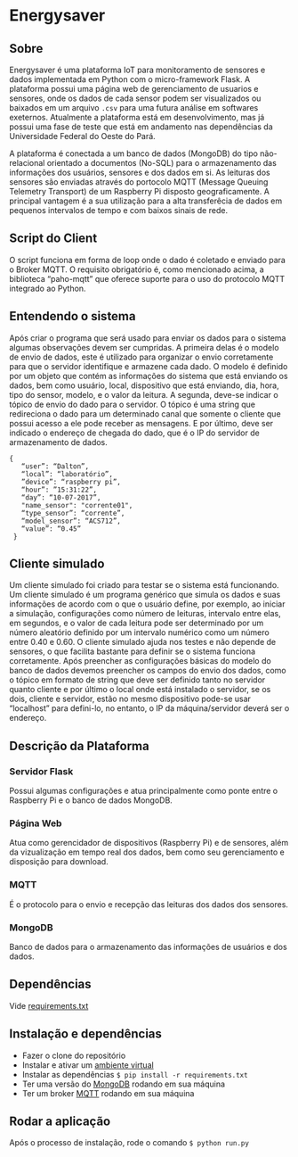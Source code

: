 # Energysaver

## Sobre
Energysaver é uma plataforma IoT para monitoramento de sensores e dados implementada em Python com o micro-framework Flask. A plataforma possui uma página web de gerenciamento de usuarios e sensores, onde os dados de cada sensor podem ser visualizados ou baixados em um arquivo `.csv` para uma futura análise em softwares exeternos. Atualmente a plataforma está em desenvolvimento, mas já possui uma fase de teste que está em andamento nas dependências da Universidade Federal do Oeste do Pará.

A plataforma é conectada a um banco de dados (MongoDB) do tipo não-relacional orientado a documentos (No-SQL) para o armazenamento das informações dos usuários, sensores e dos dados em si. As leituras dos sensores são enviadas através do portocolo MQTT (Message Queuing Telemetry Transport) de um Raspberry Pi disposto geograficamente. A principal vantagem é a sua utilização para a alta transferêcia de dados em pequenos intervalos de tempo e com baixos sinais de rede.

## Script do Client
O script funciona em forma de loop onde o dado é coletado e enviado para o Broker MQTT. O requisito obrigatório é, como mencionado acima, a biblioteca “paho-mqtt” que oferece suporte para o uso do protocolo MQTT integrado ao Python.

## Entendendo o sistema
Após criar o programa que será usado para enviar os dados para o sistema algumas observações devem ser cumpridas. A primeira delas é o modelo de envio de dados, este é utilizado para organizar o envio corretamente para que o servidor identifique e armazene cada dado. O modelo é definido por um objeto que contém as informações do sistema que está enviando os dados, bem como usuário, local, dispositivo que está enviando, dia, hora, tipo do sensor, modelo, e o valor da leitura. A segunda, deve-se indicar o tópico de envio do dado para o servidor. O tópico é uma string que redireciona o dado para um determinado canal que somente o cliente que possui acesso a ele pode receber as mensagens. E por último, deve ser indicado o endereço de chegada do dado, que é o IP do servidor de armazenamento de dados.
```
{
   “user”: “Dalton”,
   “local”: “laboratório”,
   ”device”: “raspberry pi”,
   “hour”: ”15:31:22”,
   “day”: “10-07-2017”,
   "name_sensor": "corrente01",
   “type_sensor”: “corrente”,
   “model_sensor”: “ACS712”,
   “value”: “0.45”
 }
 ```
## Cliente simulado
Um cliente simulado foi criado para testar se o sistema está funcionando. Um cliente simulado é um programa genérico que simula os dados e suas informações de acordo com o que o usuário define, por exemplo, ao iniciar a simulação, configurações como número de leituras, intervalo entre elas, em segundos, e o valor de cada leitura pode ser determinado por um número aleatório definido por um intervalo numérico como um número entre 0.40 e 0.60. O cliente simulado ajuda nos testes e não depende de sensores, o que facilita bastante para definir se o sistema funciona corretamente. Após preencher as configurações básicas do modelo do banco de dados devemos preencher os campos do envio dos dados, como o tópico em formato de string que deve ser definido tanto no servidor quanto cliente e por último o local onde está instalado o servidor, se os dois, cliente e servidor, estão no mesmo dispositivo pode-se usar “localhost” para defini-lo, no entanto, o IP da máquina/servidor deverá ser o endereço.

## Descrição da Plataforma

### Servidor Flask
Possui algumas configurações e atua principalmente como ponte entre o Raspberry Pi e o banco de dados MongoDB.
### Página Web
 Atua como gerencidador de dispositivos (Raspberry Pi) e de sensores, além da vizualização em tempo real dos dados, bem como seu gerenciamento e disposição para download.
### MQTT
É o protocolo para o envio e recepção das leituras dos dados dos sensores.
### MongoDB
Banco de dados para o armazenamento das informações de usuários e dos dados.

## Dependências
Vide [requirements.txt](https://github.com/daltonvarao/energysaver-flask/blob/master/requirements.txt)

## Instalação e dependências
 - Fazer o clone do repositório
 - Instalar e ativar um [ambiente virtual](https://pythonacademy.com.br/blog/python-e-virtualenv-como-programar-em-ambientes-virtuais)
 - Instalar as dependências `$ pip install -r requirements.txt`
 - Ter uma versão do [MongoDB](https://docs.mongodb.com/manual/installation/) rodando em sua máquina
 - Ter um broker [MQTT](https://mosquitto.org/) rodando em sua máquina

## Rodar a aplicação
Após o processo de instalação, rode o comando `$ python run.py`
